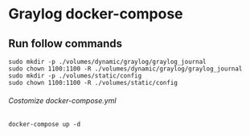 # Graylog docker-compose
## Run follow commands
```
sudo mkdir -p ./volumes/dynamic/graylog/graylog_journal
sudo chown 1100:1100 -R ./volumes/dynamic/graylog/graylog_journal
sudo mkdir -p ./volumes/static/config
sudo chown 1100:1100 -R ./volumes/static/config
```
###### Costomize docker-compose.yml
```
docker-compose up -d
```
